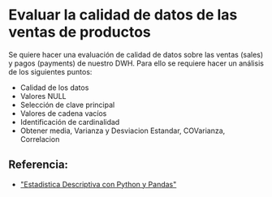 # Evaluar la calidad de datos de las ventas de productos

Se quiere hacer una evaluación de calidad de datos sobre las ventas (sales) y pagos (payments) de nuestro DWH. Para ello se requiere hacer un análisis de los siguientes puntos:
- Calidad de los datos
- Valores NULL
- Selección de clave principal
- Valores de cadena vacíos
- Identificación de cardinalidad
- Obtener media, Varianza y Desviacion Estandar, COVarianza, Correlacion
## Referencia:
- ["Estadistica Descriptiva con Python y Pandas"](https://coderhook.github.io/Descriptive%20Statistics)


